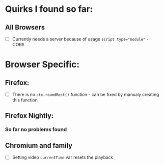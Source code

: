 # Quirks I found so far:

## All Browsers
- [ ] Currently needs a server because of usage `script type="module"` - CORS


# Browser Specific:

## Firefox:
- [ ] There is no `ctx.roundRect()` function - can be fixed by manualy creating this function

## Firefox Nightly:
### So far no problems found

## Chromium and family
- [ ] Setting video `currentTime` var resets the playback
